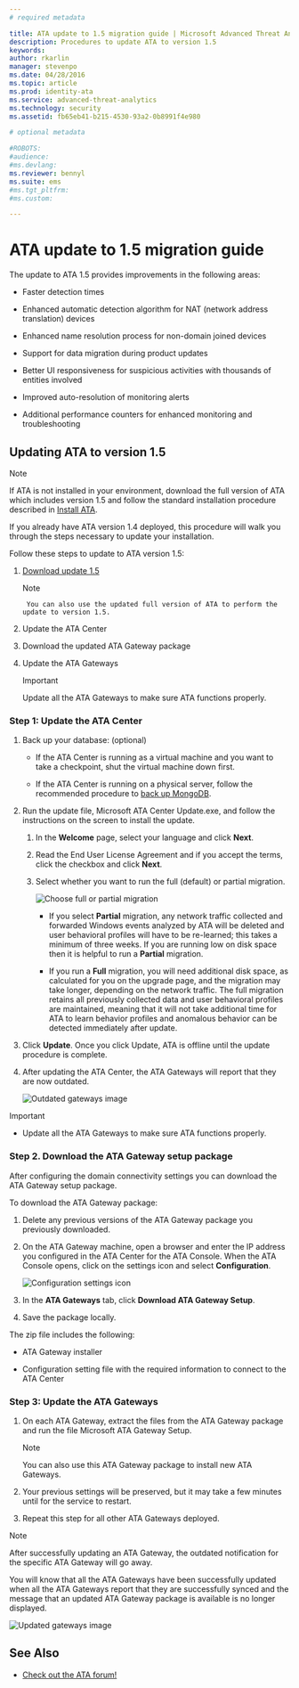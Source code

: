 ```yaml
---
# required metadata

title: ATA update to 1.5 migration guide | Microsoft Advanced Threat Analytics
description: Procedures to update ATA to version 1.5
keywords:
author: rkarlin
manager: stevenpo
ms.date: 04/28/2016
ms.topic: article
ms.prod: identity-ata
ms.service: advanced-threat-analytics
ms.technology: security
ms.assetid: fb65eb41-b215-4530-93a2-0b8991f4e980

# optional metadata

#ROBOTS:
#audience:
#ms.devlang:
ms.reviewer: bennyl
ms.suite: ems
#ms.tgt_pltfrm:
#ms.custom:

---
```


# ATA update to 1.5 migration guide
The update to ATA 1.5 provides improvements in the following areas:

-   Faster detection times

-   Enhanced automatic detection algorithm for NAT (network address translation) devices

-   Enhanced name resolution process for non-domain joined devices

-   Support for data migration during product updates

-   Better UI responsiveness for suspicious activities with thousands of entities involved

-   Improved auto-resolution of monitoring alerts

-   Additional performance counters for enhanced monitoring and troubleshooting

## Updating ATA to version 1.5
> [!NOTE]
> If ATA is not installed in your environment, download the full version of ATA which includes version 1.5  and follow the standard installation procedure described in [Install ATA](install-ata.md).

If you already have ATA version 1.4 deployed, this procedure will walk you through the steps necessary to update your installation.

Follow these steps to update to ATA version 1.5:

1.  [Download update 1.5](http://aka.ms/ata1_5update)
      > [!NOTE]
         You can also use the updated full version of ATA to perform the update to version 1.5.


2.  Update the ATA Center

3.  Download the updated ATA Gateway package

4.  Update the ATA Gateways

    > [!IMPORTANT]
    > Update all the ATA Gateways to make sure ATA functions properly.

### Step 1: Update the ATA Center

1.  Back up your database: (optional)

    -   If the ATA Center is running as a virtual machine and you want to take a checkpoint, shut the virtual machine down first.

    -   If the ATA Center is running on a physical server, follow the recommended procedure to [back up MongoDB](https://docs.mongodb.org/manual/core/backups/).

2.  Run the update file, Microsoft ATA Center Update.exe, and follow the instructions on the screen to install the update.

    1.  In the **Welcome** page, select your language and click **Next**.

    2.  Read the End User License Agreement and if you accept the terms, click the checkbox and click **Next**.

    3.  Select whether you want to run the full (default) or partial migration.

        ![Choose full or partial migration](media/ATA-center-fullpartial.png)

        -   If you select **Partial** migration, any network traffic collected and forwarded Windows events analyzed by ATA will be deleted and user behavioral profiles will have to be re-learned; this takes a minimum of three weeks. If you are running low on disk space then it is helpful to run a **Partial** migration.

        -   If you run a **Full** migration, you will need additional disk space, as calculated for you on the upgrade page, and the migration may take longer, depending on the network traffic. The full migration retains all previously collected data and user behavioral profiles are maintained, meaning that it will not take additional time for ATA to learn behavior profiles and anomalous behavior can be detected immediately after update.

3.  Click **Update**. Once you click Update, ATA is offline until the update procedure is complete.

4.  After updating the ATA Center, the ATA Gateways will report that they are now outdated.

    ![Outdated gateways image](media/ATA-center-outdated.png)

> [!IMPORTANT]
> - Update all the ATA Gateways to make sure ATA functions properly.

### Step 2. Download the ATA Gateway setup package
After configuring the domain connectivity settings you can download the ATA Gateway setup package.

To download the ATA Gateway package:

1.  Delete any previous versions of the ATA Gateway package you previously downloaded.

2.  On the ATA Gateway machine, open a browser and enter the IP address you configured in the ATA Center for the ATA Console. When the ATA Console opens, click on the settings icon and select **Configuration**.

    ![Configuration settings icon](media/ATA-config-icon.JPG)

3.  In the **ATA Gateways** tab, click **Download ATA Gateway Setup**.

4.  Save the package locally.

The zip file includes the following:

-   ATA Gateway installer

-   Configuration setting file with the required information to connect to the ATA Center

### Step 3: Update the ATA Gateways

1.  On each ATA Gateway, extract the files from the ATA Gateway package and run the file Microsoft ATA Gateway Setup.

    > [!NOTE]
    > You can also use this ATA Gateway package to install new ATA Gateways.

2.  Your previous settings will be preserved, but it may take a few minutes until for the service to restart.

3.  Repeat this step for all other ATA Gateways deployed.

> [!NOTE]
> After successfully updating an ATA Gateway, the outdated notification for the specific ATA Gateway will go away.

You will know that all the ATA Gateways have been successfully updated when all the ATA Gateways report that they are successfully synced and the message that an updated ATA Gateway package is available is no longer displayed.

![Updated gateways image](media/ATA-gw-updated.png)

## See Also

- [Check out the ATA forum!](https://social.technet.microsoft.com/Forums/security/en-US/home?forum=mata)
